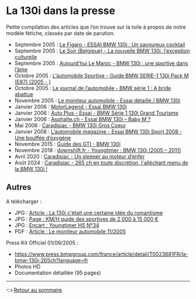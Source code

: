 # La 130i dans la presse

Petite compilation des articles que l’on trouve sur la toile à propos de notre modèle fétiche, classés par date de parution.

- Septembre 2005 : [Le Figaro - ESSAI BMW 130i : Un savoureux cocktail](https://www.lefigaro.fr/automobile/2005/09/05/03001-20050905ARTFIG90431-essaibmw_i_un_savoureux_cocktail.php)
- Septembre 2005 : [Le Soir (Belgique) - La nouvelle BMW 130i, l'exception culturelle](https://www.lesoir.be/art/%25252Fla-nouvelle-bmw-130i-l-exception-culturelle_t-20050909-001A0D.html)
- Septembre 2005 : [Aujourd'hui Le Maroc - BMW 130i : une sportive dans l’âme](http://aujourdhui.ma/automobile/bmw-130i-une-sportive-dans-lame-85740)
- Octobre 2005 : [L’automobile Sportive - Guide BMW SERIE-1 130i Pack M (E87) (2005 - )](https://www.automobile-sportive.com/guide/bmw/130i.php)
- Octobre 2005 : [Le journal de l’automobile - BMW série 1 : A bride abattue](https://journalauto.com/constructeurs/bmw-serie-1-a-bride-abattue/)
- Novembre 2005 : [Le moniteur automobile - Essai détaillé / BMW 130i](https://www.moniteurautomobile.be/essais-auto/essai-detaille/bmw-130i.html)
- Janvier 2006 : [MotorLegend - Essai BMW 130i](https://www.motorlegend.com/essai-voiture/bmw-130i/2,12438.html)
- Janvier 2006 : [Auto Plus - Essai - BMW Série 1 130i Grand Tourisme](https://www.autoplus.fr/fiche-technique/bmw/serie-1/130i-265ch-grand-tourisme-5p-35819)
- Janvier 2006 : [Asphalte.ch - Essai BMW 130i – Baby M ?](https://www.asphalte.ch/news/2006/01/essai-bmw-130i-baby-m/)
- Mai 2006 : [Caradisiac - BMW 130i Gros Coeur](https://www.caradisiac.com/BMW-Serie-1-Gros-coeur-42401.htm)
- Janvier 2008 : [L’automobile magazine - Essai BMW 130i Sport 2008 - Une bouffée d’oxygène](https://www.automobile-magazine.fr/tous-les-essais/article/10684-essais-bmw-bmw-130i-sport)
- Novembre 2015 : [Guide des GTI - BMW 130i](http://www.guide-des-gti.fr/guide/130i.php)
- Novembre 2018 : [downshift.fr - Youngtimer : BMW 130i (2005 – 2011)](https://www.downshift.fr/pas-cher-mon-fils-bmw-130i-a-moins-de-15-000-e/)
- Avril 2020 : [Caradisiac - Un sleeper au moteur d’enfer](https://www.caradisiac.com/bmw-130i-2005-2011-un-sleeper-au-moteur-d-enfer-des-10-000-eur-182679.htm)
- Août 2024 : [Caradisiac - 265 ch en toute discrétion, l'alléchant menu de la BMW 130i !](https://www.caradisiac.com/265-ch-en-toute-discretion-l-allechant-menu-de-la-bmw-130i-210469.htm)

## Autres

A télécharger :

- JPG : [Article : La 130i c'était une certaine idée du romantisme](../images/articles/article_motorsport.jpg)
- JPG : [Page : KM/H guide des sportives de 2 000 à 15 000 €](../images/articles/article_kmh_guide_sportives.jpg)
- JPG : [Encart : Youngtimer HS N°34](../images/articles/2024_03_Youngtimer_HS34.jpg)
- PDF : [Article : Le moniteur automobile 11/2005](../files/Essai_BMW_130i_MA_17_11_2005.pdf)

Press Kit Officiel 01/09/2005 :

- <https://www.press.bmwgroup.com/france/article/detail/T0023681FR/la-bmw-130i-265ch?language=fr>
- Photos HD
- Documentation détaillée (95 pages)

---
:point_left: [Retour au sommaire](../README.md#sommaire)
